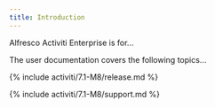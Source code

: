```yaml
---
title: Introduction
---
```


Alfresco Activiti Enterprise is for... 

The user documentation covers the following topics...  

{% include activiti/7.1-M8/release.md %}

{% include activiti/7.1-M8/support.md %}